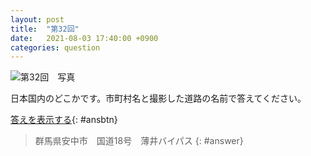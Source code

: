 ```yaml
---
layout: post
title:  "第32回"
date:   2021-08-03 17:40:00 +0900
categories: question
---
```


![第32回　写真](/kokodoko/images/q32.jpg)

日本国内のどこかです。市町村名と撮影した道路の名前で答えてください。

[答えを表示する](javascript:void(0)){: #ansbtn}

>群馬県安中市　国道18号　薄井バイパス
{: #answer}